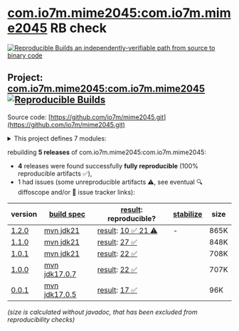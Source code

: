 [com.io7m.mime2045:com.io7m.mime2045](https://central.sonatype.com/artifact/com.io7m.mime2045/com.io7m.mime2045/versions) RB check
=======

[![Reproducible Builds](https://reproducible-builds.org/images/logos/rb.svg) an independently-verifiable path from source to binary code](https://reproducible-builds.org/)

## Project: [com.io7m.mime2045:com.io7m.mime2045](https://central.sonatype.com/artifact/com.io7m.mime2045/com.io7m.mime2045/versions) [![Reproducible Builds](https://img.shields.io/endpoint?url=https://raw.githubusercontent.com/jvm-repo-rebuild/reproducible-central/master/content/com/io7m/mime2045/badge.json)](https://github.com/jvm-repo-rebuild/reproducible-central/blob/master/content/com/io7m/mime2045/README.md)

Source code: [https://github.com/io7m/mime2045.git](https://github.com/io7m/mime2045.git)

<details><summary>This project defines 7 modules:</summary>

* [com.io7m.mime2045:com.io7m.mime2045](https://central.sonatype.com/artifact/com.io7m.mime2045/com.io7m.mime2045/overview)
* [com.io7m.mime2045:com.io7m.mime2045.bom](https://central.sonatype.com/artifact/com.io7m.mime2045/com.io7m.mime2045.bom/overview)
* [com.io7m.mime2045:com.io7m.mime2045.core](https://central.sonatype.com/artifact/com.io7m.mime2045/com.io7m.mime2045.core/overview)
* [com.io7m.mime2045:com.io7m.mime2045.fileext](https://central.sonatype.com/artifact/com.io7m.mime2045/com.io7m.mime2045.fileext/overview)
* [com.io7m.mime2045:com.io7m.mime2045.parser](https://central.sonatype.com/artifact/com.io7m.mime2045/com.io7m.mime2045.parser/overview)
* [com.io7m.mime2045:com.io7m.mime2045.parser.api](https://central.sonatype.com/artifact/com.io7m.mime2045/com.io7m.mime2045.parser.api/overview)
* [com.io7m.mime2045:com.io7m.mime2045.tests](https://central.sonatype.com/artifact/com.io7m.mime2045/com.io7m.mime2045.tests/overview)
</details>

rebuilding **5 releases** of com.io7m.mime2045:com.io7m.mime2045:
- **4** releases were found successfully **fully reproducible** (100% reproducible artifacts :white_check_mark:),
- 1 had issues (some unreproducible artifacts :warning:, see eventual :mag: diffoscope and/or :memo: issue tracker links):

| version | [build spec](/BUILDSPEC.md) | [result](https://reproducible-builds.org/docs/jvm/): reproducible? | [stabilize](https://github.com/google/oss-rebuild/blob/main/cmd/stabilize/README.md) | size |
| -- | --------- | ------ | ------ | -- |
| [1.2.0](https://central.sonatype.com/artifact/com.io7m.mime2045/com.io7m.mime2045/1.2.0/pom) | [mvn jdk21](com.io7m.mime2045-1.2.0.buildspec) | [result](com.io7m.mime2045-1.2.0.buildinfo): [10 :white_check_mark:  21 :warning:](com.io7m.mime2045-1.2.0.buildcompare) | - | 865K |
| [1.1.0](https://central.sonatype.com/artifact/com.io7m.mime2045/com.io7m.mime2045/1.1.0/pom) | [mvn jdk21](com.io7m.mime2045-1.1.0.buildspec) | [result](com.io7m.mime2045-1.1.0.buildinfo): [27 :white_check_mark: ](com.io7m.mime2045-1.1.0.buildcompare) | | 848K |
| [1.0.1](https://central.sonatype.com/artifact/com.io7m.mime2045/com.io7m.mime2045/1.0.1/pom) | [mvn jdk21](com.io7m.mime2045-1.0.1.buildspec) | [result](com.io7m.mime2045-1.0.1.buildinfo): [22 :white_check_mark: ](com.io7m.mime2045-1.0.1.buildcompare) | | 708K |
| [1.0.0](https://central.sonatype.com/artifact/com.io7m.mime2045/com.io7m.mime2045/1.0.0/pom) | [mvn jdk17.0.7](com.io7m.mime2045-1.0.0.buildspec) | [result](com.io7m.mime2045-1.0.0.buildinfo): [22 :white_check_mark: ](com.io7m.mime2045-1.0.0.buildcompare) | | 707K |
| [0.0.1](https://central.sonatype.com/artifact/com.io7m.mime2045/com.io7m.mime2045/0.0.1/pom) | [mvn jdk17.0.5](com.io7m.mime2045-0.0.1.buildspec) | [result](com.io7m.mime2045-0.0.1.buildinfo): [17 :white_check_mark: ](com.io7m.mime2045-0.0.1.buildcompare) | | 96K |

<i>(size is calculated without javadoc, that has been excluded from reproducibility checks)</i>
